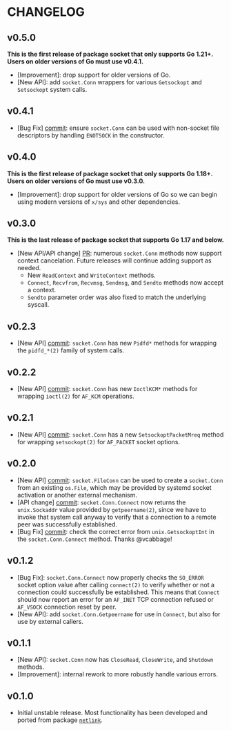 # CHANGELOG

## v0.5.0

**This is the first release of package socket that only supports Go 1.21+.
Users on older versions of Go must use v0.4.1.**

- [Improvement]: drop support for older versions of Go.
- [New API]: add `socket.Conn` wrappers for various `Getsockopt` and
  `Setsockopt` system calls.

## v0.4.1

- [Bug Fix] [commit](https://github.com/mdlayher/socket/commit/2a14ceef4da279de1f957c5761fffcc6c87bbd3b):
  ensure `socket.Conn` can be used with non-socket file descriptors by handling
  `ENOTSOCK` in the constructor.

## v0.4.0

**This is the first release of package socket that only supports Go 1.18+.
Users on older versions of Go must use v0.3.0.**

- [Improvement]: drop support for older versions of Go so we can begin using
  modern versions of `x/sys` and other dependencies.

## v0.3.0

**This is the last release of package socket that supports Go 1.17 and below.**

- [New API/API change] [PR](https://github.com/mdlayher/socket/pull/8):
  numerous `socket.Conn` methods now support context cancelation. Future
  releases will continue adding support as needed.
  - New `ReadContext` and `WriteContext` methods.
  - `Connect`, `Recvfrom`, `Recvmsg`, `Sendmsg`, and `Sendto` methods now accept
    a context.
  - `Sendto` parameter order was also fixed to match the underlying syscall.

## v0.2.3

- [New API] [commit](https://github.com/mdlayher/socket/commit/a425d96e0f772c053164f8ce4c9c825380a98086):
  `socket.Conn` has new `Pidfd*` methods for wrapping the `pidfd_*(2)` family of
  system calls.

## v0.2.2

- [New API] [commit](https://github.com/mdlayher/socket/commit/a2429f1dfe8ec2586df5a09f50ead865276cd027):
  `socket.Conn` has new `IoctlKCM*` methods for wrapping `ioctl(2)` for `AF_KCM`
  operations.

## v0.2.1

- [New API] [commit](https://github.com/mdlayher/socket/commit/b18ddbe9caa0e34552b4409a3aa311cb460d2f99):
  `socket.Conn` has a new `SetsockoptPacketMreq` method for wrapping
  `setsockopt(2)` for `AF_PACKET` socket options.

## v0.2.0

- [New API] [commit](https://github.com/mdlayher/socket/commit/6e912a68523c45e5fd899239f4b46c402dd856da):
  `socket.FileConn` can be used to create a `socket.Conn` from an existing
  `os.File`, which may be provided by systemd socket activation or another
  external mechanism.
- [API change] [commit](https://github.com/mdlayher/socket/commit/66d61f565188c23fe02b24099ddc856d538bf1a7):
  `socket.Conn.Connect` now returns the `unix.Sockaddr` value provided by
  `getpeername(2)`, since we have to invoke that system call anyway to verify
  that a connection to a remote peer was successfully established.
- [Bug Fix] [commit](https://github.com/mdlayher/socket/commit/b60b2dbe0ac3caff2338446a150083bde8c5c19c):
  check the correct error from `unix.GetsockoptInt` in the `socket.Conn.Connect`
  method. Thanks @vcabbage!

## v0.1.2

- [Bug Fix]: `socket.Conn.Connect` now properly checks the `SO_ERROR` socket
  option value after calling `connect(2)` to verify whether or not a connection
  could successfully be established. This means that `Connect` should now report
  an error for an `AF_INET` TCP connection refused or `AF_VSOCK` connection
  reset by peer.
- [New API]: add `socket.Conn.Getpeername` for use in `Connect`, but also for
  use by external callers.

## v0.1.1

- [New API]: `socket.Conn` now has `CloseRead`, `CloseWrite`, and `Shutdown`
  methods.
- [Improvement]: internal rework to more robustly handle various errors.

## v0.1.0

- Initial unstable release. Most functionality has been developed and ported
from package [`netlink`](https://github.com/mdlayher/netlink).
